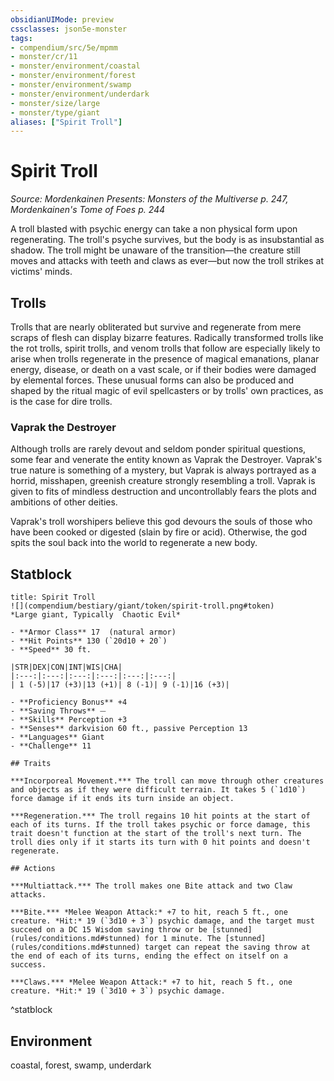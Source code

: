 ```yaml
---
obsidianUIMode: preview
cssclasses: json5e-monster
tags:
- compendium/src/5e/mpmm
- monster/cr/11
- monster/environment/coastal
- monster/environment/forest
- monster/environment/swamp
- monster/environment/underdark
- monster/size/large
- monster/type/giant
aliases: ["Spirit Troll"]
---
```

# Spirit Troll
*Source: Mordenkainen Presents: Monsters of the Multiverse p. 247, Mordenkainen's Tome of Foes p. 244*  

A troll blasted with psychic energy can take a non physical form upon regenerating. The troll's psyche survives, but the body is as insubstantial as shadow. The troll might be unaware of the transition—the creature still moves and attacks with teeth and claws as ever—but now the troll strikes at victims' minds.

## Trolls

Trolls that are nearly obliterated but survive and regenerate from mere scraps of flesh can display bizarre features. Radically transformed trolls like the rot trolls, spirit trolls, and venom trolls that follow are especially likely to arise when trolls regenerate in the presence of magical emanations, planar energy, disease, or death on a vast scale, or if their bodies were damaged by elemental forces. These unusual forms can also be produced and shaped by the ritual magic of evil spellcasters or by trolls' own practices, as is the case for dire trolls.

### Vaprak the Destroyer

Although trolls are rarely devout and seldom ponder spiritual questions, some fear and venerate the entity known as Vaprak the Destroyer. Vaprak's true nature is something of a mystery, but Vaprak is always portrayed as a horrid, misshapen, greenish creature strongly resembling a troll. Vaprak is given to fits of mindless destruction and uncontrollably fears the plots and ambitions of other deities.

Vaprak's troll worshipers believe this god devours the souls of those who have been cooked or digested (slain by fire or acid). Otherwise, the god spits the soul back into the world to regenerate a new body.

## Statblock

```ad-statblock
title: Spirit Troll
![](compendium/bestiary/giant/token/spirit-troll.png#token)
*Large giant, Typically  Chaotic Evil*

- **Armor Class** 17  (natural armor)
- **Hit Points** 130 (`20d10 + 20`)
- **Speed** 30 ft.

|STR|DEX|CON|INT|WIS|CHA|
|:---:|:---:|:---:|:---:|:---:|:---:|
| 1 (-5)|17 (+3)|13 (+1)| 8 (-1)| 9 (-1)|16 (+3)|

- **Proficiency Bonus** +4
- **Saving Throws** ⏤
- **Skills** Perception +3
- **Senses** darkvision 60 ft., passive Perception 13
- **Languages** Giant
- **Challenge** 11

## Traits

***Incorporeal Movement.*** The troll can move through other creatures and objects as if they were difficult terrain. It takes 5 (`1d10`) force damage if it ends its turn inside an object.

***Regeneration.*** The troll regains 10 hit points at the start of each of its turns. If the troll takes psychic or force damage, this trait doesn't function at the start of the troll's next turn. The troll dies only if it starts its turn with 0 hit points and doesn't regenerate.

## Actions

***Multiattack.*** The troll makes one Bite attack and two Claw attacks.

***Bite.*** *Melee Weapon Attack:* +7 to hit, reach 5 ft., one creature. *Hit:* 19 (`3d10 + 3`) psychic damage, and the target must succeed on a DC 15 Wisdom saving throw or be [stunned](rules/conditions.md#stunned) for 1 minute. The [stunned](rules/conditions.md#stunned) target can repeat the saving throw at the end of each of its turns, ending the effect on itself on a success.

***Claws.*** *Melee Weapon Attack:* +7 to hit, reach 5 ft., one creature. *Hit:* 19 (`3d10 + 3`) psychic damage.
```
^statblock

## Environment

coastal, forest, swamp, underdark